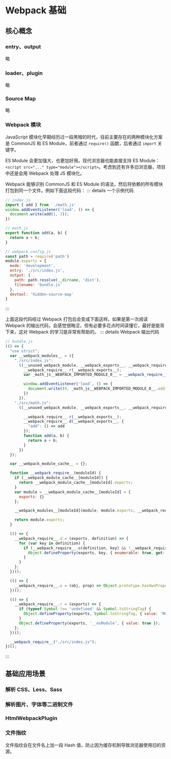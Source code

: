# Webpack 基础

## 核心概念
### entry、output
略

### loader、plugin
略

### Source Map
略

### Webpack 模块
JavaScript 模块化早期经历过一段黑暗的时代，目前主要存在的两种模块化方案是 CommonJS 和 ES Module，前者通过 `require()` 函数，后者通过 `import` 关键字。

ES Module 会更加强大，也更加好用。现代浏览器也能直接支持 ES Module：`<script src="..." type="module"></script>`。考虑到还有许多旧浏览器，项目中还是会用 Webpack 处理 JS 模块化。

Webpack 能够识别 CommonJS 和 ES Module 的语法，然后将依赖的所有模块打包到同一个文件。例如下面这段代码：
::: details 一个示例代码
``` javascript
// index.js
import { add } from './math.js'
window.addEventListener('load', () => {
  document.write(add(1, 2));
})

// math.js
export function add(a, b) {
  return a + b;
}

// webpack.config.js
const path = require('path')
module.exports = {
  mode: 'development',
  entry: './src/index.js',
  output: {
    path: path.resolve(__dirname, 'dist'),
    filename: 'bundle.js'
  },
  devtool: 'hidden-source-map'
}
```
:::

上面这段代码经过 Webpack 打包后会变成下面这样。如果是第一次阅读 Webpack 的输出代码，会感觉很晦涩，但有必要多花点时间读懂它，最好是能背下来，这对 Webpack 的学习是非常有帮助的。
::: details Webpack 输出代码
```javascript
// bundle.js
(() => {
  "use strict";
  var __webpack_modules__ = ({
    "./src/index.js":
      ((__unused_webpack_module, __webpack_exports__, __webpack_require__) => {
        __webpack_require__.r(__webpack_exports__);
        var _math_js__WEBPACK_IMPORTED_MODULE_0__ = __webpack_require__("./src/math.js");

        window.addEventListener('load', () => {
          document.write((0, _math_js__WEBPACK_IMPORTED_MODULE_0__.add)(1, 2));
        })
      }),
    "./src/math.js":
      ((__unused_webpack_module, __webpack_exports__, __webpack_require__) => {

        __webpack_require__.r(__webpack_exports__);
        __webpack_require__.d(__webpack_exports__, {
          "add": () => add
        });
        function add(a, b) {
          return a + b;
        }
      })
  });

  var __webpack_module_cache__ = {};

  function __webpack_require__(moduleId) {
    if (__webpack_module_cache__[moduleId]) {
      return __webpack_module_cache__[moduleId].exports;
    }
    var module = __webpack_module_cache__[moduleId] = {
      exports: {}
    };

    __webpack_modules__[moduleId](module, module.exports, __webpack_require__);

    return module.exports;
  }

  (() => {
    __webpack_require__.d = (exports, definition) => {
      for (var key in definition) {
        if (__webpack_require__.o(definition, key) && !__webpack_require__.o(exports, key)) {
          Object.defineProperty(exports, key, { enumerable: true, get: definition[key] });
        }
      }
    };
  })();

  (() => {
    __webpack_require__.o = (obj, prop) => Object.prototype.hasOwnProperty.call(obj, prop)
  })();

  (() => {
    __webpack_require__.r = (exports) => {
      if (typeof Symbol !== 'undefined' && Symbol.toStringTag) {
        Object.defineProperty(exports, Symbol.toStringTag, { value: 'Module' });
      }
      Object.defineProperty(exports, '__esModule', { value: true });
    };
  })();

  __webpack_require__("./src/index.js");
})();
```
:::

## 基础应用场景
### 解析 CSS、Less、Sass

### 解析图片、字体等二进制文件

### HtmlWebpackPlugin

### 文件指纹
文件指纹会在文件名上加一段 Hash 值，防止因为缓存机制导致浏览器使用旧的资源。
